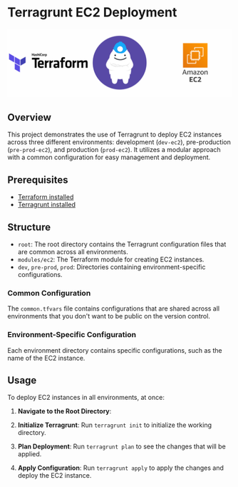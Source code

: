 # Terragrunt EC2 Deployment

<img src=terragrunt.png>

## Overview

This project demonstrates the use of Terragrunt to deploy EC2 instances across three different environments: development (`dev-ec2`), pre-production (`pre-prod-ec2`), and production (`prod-ec2`). It utilizes a modular approach with a common configuration for easy management and deployment.

## Prerequisites

- [Terraform installed](https://developer.hashicorp.com/terraform/tutorials/aws-get-started/install-cli)
- [Terragrunt installed](https://terragrunt.gruntwork.io/docs/getting-started/install/)

## Structure

- `root`: The root directory contains the Terragrunt configuration files that are common across all environments.
- `modules/ec2`: The Terraform module for creating EC2 instances.
- `dev`, `pre-prod`, `prod`: Directories containing environment-specific configurations.

### Common Configuration

The `common.tfvars` file contains configurations that are shared across all environments that you don't want to be public on the version control.

### Environment-Specific Configuration

Each environment directory contains specific configurations, such as the name of the EC2 instance.

## Usage

To deploy EC2 instances in all environments, at once:

1. **Navigate to the Root Directory**:

2. **Initialize Terragrunt**:
   Run `terragrunt init` to initialize the working directory.

3. **Plan Deployment**:
   Run `terragrunt plan` to see the changes that will be applied.

4. **Apply Configuration**:
   Run `terragrunt apply` to apply the changes and deploy the EC2 instance.

